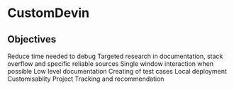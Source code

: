# CustomDevin
## Objectives

Reduce time needed to debug
Targeted research in documentation, stack overflow and specific reliable sources
Single window interaction when possible
Low level documentation
Creating of test cases
Local deployment
Customisablity
Project Tracking and recommendation